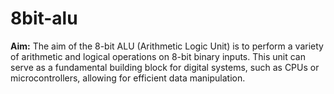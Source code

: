 # 8bit-alu
**Aim:** The aim of the 8-bit ALU (Arithmetic Logic Unit) is to perform a variety of arithmetic and logical 
operations on 8-bit binary inputs. This unit can serve as a fundamental building block for digital 
systems, such as CPUs or microcontrollers, allowing for efficient data manipulation. 

